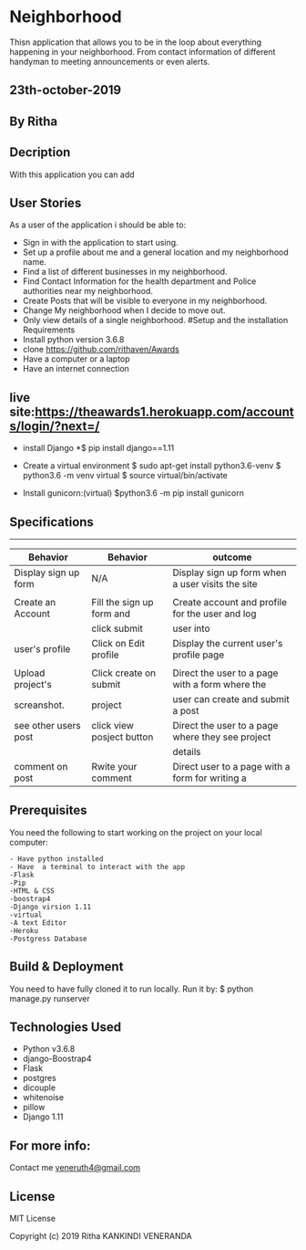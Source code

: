 # Neighborhood
 Thisn application that allows you to be in the loop about everything happening in your neighborhood. From contact information of different handyman to meeting announcements or even alerts.


## 23th-october-2019
## By Ritha
## Decription

With this application you can add 

## User Stories
As a user of the application i should be able to:

* Sign in with the application to start using. 
* Set up a profile about me and a general location and my neighborhood name.
* Find a list of different businesses in my neighborhood. 
* Find Contact Information for the health department and Police authorities near my neighborhood. 
* Create Posts that will be visible to everyone in my neighborhood. 
* Change My neighborhood when I decide to move out.
* Only view details of a single neighborhood.
#Setup and the installation Requirements
* Install python version 3.6.8
* clone https://github.com/rithaven/Awards
* Have a computer or a laptop
* Have an internet  connection

## live site:https://theawards1.herokuapp.com/accounts/login/?next=/

* install Django
*$ pip install django==1.11

* Create a virtual environment
$ sudo apt-get install python3.6-venv
$ python3.6 -m venv virtual
$ source virtual/bin/activate
* Install gunicorn:(virtual)
$python3.6 -m pip install gunicorn

Specifications
-------------------------------------------------------------------------------------------------
--------------------------------------------------------------------------------------------------
|Behavior            | Behavior                 |                                         outcome|
|--------------------|------------------------  |------------------------------------------------|
|Display sign up form|  N/A                     |Display sign up form when a user visits the site|
|                    |                          |                                                |
| Create an Account  |Fill the sign up form and |Create account and profile for the user and log |
|                    | click submit             |                                       user into|                                 |Display current      |                          |                                                |
|user's profile      |Click on Edit profile     | Display  the current user's profile page      |
|                    |                          |                                                |
|Upload project's    | Click create on submit   |Direct the user to a page with a form where the |
|  screanshot.       |           project        |              user can create and submit a post | 
|see other users post| click view posject button|Direct the user to a page where they see project|
|                    |                          |                                  details       |
|comment on post     |Rwite your comment        |Direct user to a page with a form for writing a |
                          
## Prerequisites

You need the following to start working on the project on your local computer:
```
- Have python installed 
- Have  a terminal to interact with the app 
-Flask
-Pip
-HTML & CSS
-boostrap4
-Django virsion 1.11
-virtual
-A text Editor
-Heroku
-Postgress Database
```

## Build & Deployment
 You need to have fully cloned it to run locally.
 Run it by: $ python manage.py runserver
## Technologies Used
* Python v3.6.8
* django-Boostrap4
* Flask
* postgres
* dicouple
* whitenoise
* pillow
* Django 1.11

## For more info:
Contact me veneruth4@gmail.com

## License
MIT License

Copyright (c) 2019 Ritha KANKINDI VENERANDA